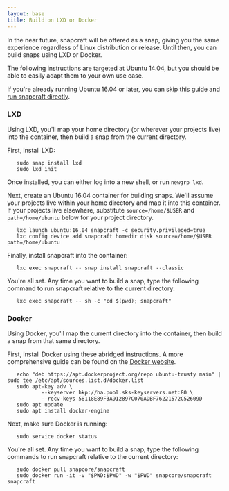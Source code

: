 ```yaml
---
layout: base
title: Build on LXD or Docker
---
```


In the near future, snapcraft will be offered as a snap, giving you the same experience regardless of Linux distribution or release. Until then, you can build snaps using LXD or Docker.

The following instructions are targeted at Ubuntu 14.04, but you should be able to easily adapt them to your own use case.

If you're already running Ubuntu 16.04 or later, you can skip this guide and [run snapcraft directly](/build-snaps/your-first-snap).

### LXD

Using LXD, you'll map your home directory (or wherever your projects live) into the container, then build a snap from the current directory.

First, install LXD:

       sudo snap install lxd
       sudo lxd init

Once installed, you can either log into a new shell, or run `newgrp lxd`.

Next, create an Ubuntu 16.04 container for building snaps. We'll assume your projects live within your home directory and map it into this container. If your projects live elsewhere, substitute `source=/home/$USER` and `path=/home/ubuntu` below for your project directory.

       lxc launch ubuntu:16.04 snapcraft -c security.privileged=true
       lxc config device add snapcraft homedir disk source=/home/$USER path=/home/ubuntu

Finally, install snapcraft into the container:

       lxc exec snapcraft -- snap install snapcraft --classic

You're all set. Any time you want to build a snap, type the following command to run snapcraft relative to the current directory:

       lxc exec snapcraft -- sh -c "cd $(pwd); snapcraft"

### Docker

Using Docker, you'll map the current directory into the container, then build a snap from that same directory.

First, install Docker using these abridged instructions. A more comprehensive guide can be found on the [Docker website](https://docs.docker.com/engine/installation/linux/ubuntulinux/).

       echo "deb https://apt.dockerproject.org/repo ubuntu-trusty main" | sudo tee /etc/apt/sources.list.d/docker.list
       sudo apt-key adv \
               --keyserver hkp://ha.pool.sks-keyservers.net:80 \
               --recv-keys 58118E89F3A912897C070ADBF76221572C52609D
       sudo apt update
       sudo apt install docker-engine

Next, make sure Docker is running:

       sudo service docker status

You're all set. Any time you want to build a snap, type the following commands to run snapcraft relative to the current directory:

       sudo docker pull snapcore/snapcraft
       sudo docker run -it -v "$PWD:$PWD" -w "$PWD" snapcore/snapcraft snapcraft
